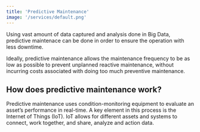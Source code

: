 ```yaml
---
title: 'Predictive Maintenance'
image: '/services/default.png'
---
```

Using vast amount of data captured and analysis done in Big Data, predictive maintenace can be done in order to ensure the operation with less downtime.


Ideally, predictive maintenance allows the maintenance frequency to be as low as possible to prevent unplanned reactive maintenance, without incurring costs associated with doing too much preventive maintenance. 

## How does predictive maintenance work?

Predictive maintenance uses condition-monitoring equipment to evaluate an asset’s performance in real-time. A key element in this process is the Internet of Things (IoT). IoT allows for different assets and systems to connect, work together, and share, analyze and action data.